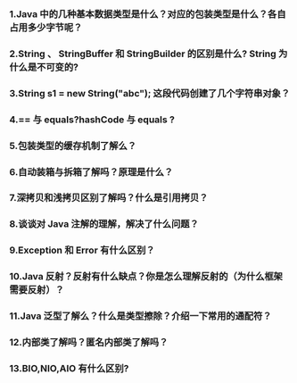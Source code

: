### 1.Java 中的⼏种基本数据类型是什么？对应的包装类型是什么？各⾃占⽤多少字节呢？

### 2.String 、 StringBuffer 和 StringBuilder 的区别是什么? String 为什么是不可变的?

### 3.String s1 = new String("abc"); 这段代码创建了⼏个字符串对象？

### 4.== 与 equals?hashCode 与 equals ?

### 5.包装类型的缓存机制了解么？

### 6.⾃动装箱与拆箱了解吗？原理是什么？

### 7.深拷⻉和浅拷⻉区别了解吗？什么是引⽤拷⻉？

### 8.谈谈对 Java 注解的理解，解决了什么问题？

### 9.Exception 和 Error 有什么区别？

### 10.Java 反射？反射有什么缺点？你是怎么理解反射的（为什么框架需要反射）？

### 11.Java 泛型了解么？什么是类型擦除？介绍⼀下常⽤的通配符？

### 12.内部类了解吗？匿名内部类了解吗？

### 13.BIO,NIO,AIO 有什么区别?